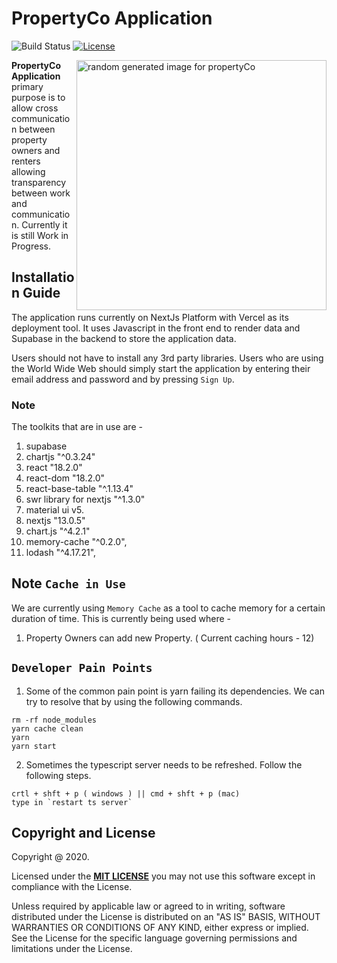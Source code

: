 # PropertyCo Application

![Build Status](https://travis-ci.org/klugjo/hexo-autolinker.svg?branch=master)
[![License][license-image]][license]

<img 
src="https://picsum.photos/400"
alt=" random generated image for propertyCo" 
title="Peek-LastWeek" 
align="right" 
width="400px" 
height="400px" 
/>

**PropertyCo Application** primary purpose is to allow cross communication between property owners and renters allowing transparency between work and communication. Currently it is still Work in Progress.

## Installation Guide

The application runs currently on NextJs Platform with Vercel as its deployment tool. It uses Javascript in the front end to render data and Supabase in the backend to store the application data.

Users should not have to install any 3rd party libraries. Users who are using the World Wide Web should simply start the application by entering their email address and password and by pressing `Sign Up`.

### Note

The toolkits that are in use are -

1. supabase
2. chartjs "^0.3.24"
3. react "18.2.0"
4. react-dom "18.2.0"
5. react-base-table "^.1.13.4"
6. swr library for nextjs "^1.3.0"
7. material ui v5.
8. nextjs "13.0.5"
9. chart.js "^4.2.1"
10. memory-cache "^0.2.0",
11. lodash "^4.17.21",


## Note `Cache in Use`

We are currently using `Memory Cache` as a tool to cache memory for a certain duration of time. This is currently being used where - 

1. Property Owners can add new Property. ( Current caching hours - 12)



## `Developer Pain Points`

1. Some of the common pain point is yarn failing its dependencies. We can try to resolve that by using the following commands.

```
rm -rf node_modules
yarn cache clean
yarn
yarn start
```

2. Sometimes the typescript server needs to be refreshed. Follow the following steps.

```
crtl + shft + p ( windows ) || cmd + shft + p (mac)
type in `restart ts server`

```

## Copyright and License

Copyright @ 2020.

Licensed under the **[MIT LICENSE][license]**
you may not use this software except in compliance with the License.

Unless required by applicable law or agreed to in writing, software
distributed under the License is distributed on an "AS IS" BASIS,
WITHOUT WARRANTIES OR CONDITIONS OF ANY KIND, either express or implied.
See the License for the specific language governing permissions and
limitations under the License.

[license-image]: http://img.shields.io/badge/license-Apache--2-blue.svg?style=flat
[license]: https://www.mit.edu/~amini/LICENSE.md

